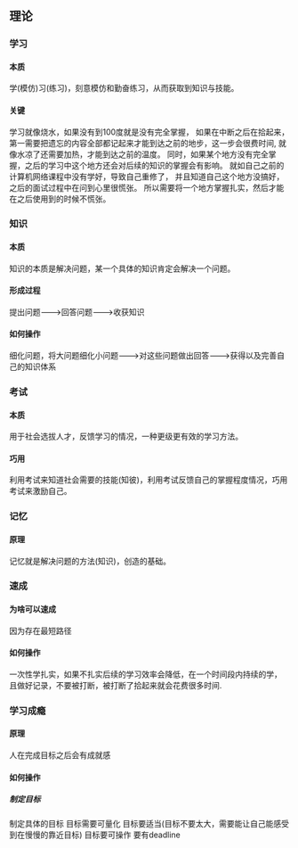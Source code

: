 #

## 理论

### 学习

#### 本质

学(模仿)习(练习)，刻意模仿和勤奋练习，从而获取到知识与技能。

#### 关键

学习就像烧水，如果没有到100度就是没有完全掌握，
如果在中断之后在拾起来，第一需要把遗忘的内容全部都记起来才能到达之前的地步，这一步会很费时间,
就像水凉了还需要加热，才能到达之前的温度。
同时，如果某个地方没有完全掌握，之后的学习中这个地方还会对后续的知识的掌握会有影响。
就如自己之前的计算机网络课程中没有学好，导致自己重修了，
并且知道自己这个地方没搞好，之后的面试过程中在问到心里很慌张。
所以需要将一个地方掌握扎实，然后才能在之后使用到的时候不慌张。

### 知识

#### 本质

知识的本质是解决问题，某一个具体的知识肯定会解决一个问题。

#### 形成过程

提出问题--->回答问题--->收获知识

#### 如何操作

细化问题，将大问题细化小问题--->对这些问题做出回答--->获得以及完善自己的知识体系

### 考试

#### 本质

用于社会选拔人才，反馈学习的情况，一种更级更有效的学习方法。

#### 巧用

利用考试来知道社会需要的技能(知彼)，利用考试反馈自己的掌握程度情况，巧用考试来激励自己。

### 记忆

#### 原理

记忆就是解决问题的方法(知识)，创造的基础。

### 速成

#### 为啥可以速成

因为存在最短路径

#### 如何操作

一次性学扎实，如果不扎实后续的学习效率会降低，在一个时间段内持续的学，
且做好记录，不要被打断，被打断了拾起来就会花费很多时间.

### 学习成瘾

#### 原理

人在完成目标之后会有成就感

#### 如何操作

##### 制定目标

制定具体的目标
目标需要可量化
目标要适当(目标不要太大，需要能让自己能感受到在慢慢的靠近目标)
目标要可操作
要有deadline
